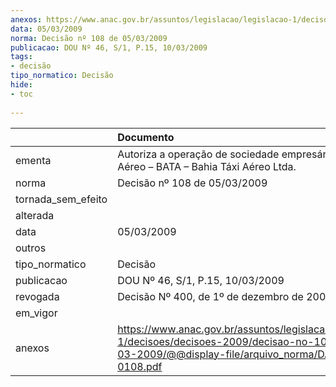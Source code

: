 ```yaml
---
anexos: https://www.anac.gov.br/assuntos/legislacao/legislacao-1/decisoes/decisoes-2009/decisao-no-108-de-05-03-2009/@@display-file/arquivo_norma/DA2009-0108.pdf
data: 05/03/2009
norma: Decisão nº 108 de 05/03/2009
publicacao: DOU Nº 46, S/1, P.15, 10/03/2009
tags:
- decisão
tipo_normatico: Decisão
hide: 
- toc 
 
---
```


|                    | Documento                                                                                                                                                 |
|:-------------------|:----------------------------------------------------------------------------------------------------------------------------------------------------------|
| ementa             | Autoriza a operação de sociedade empresária de Táxi Aéreo – BATA – Bahia Táxi Aéreo Ltda.                                                                 |
| norma              | Decisão nº 108 de 05/03/2009                                                                                                                              |
| tornada_sem_efeito |                                                                                                                                                           |
| alterada           |                                                                                                                                                           |
| data               | 05/03/2009                                                                                                                                                |
| outros             |                                                                                                                                                           |
| tipo_normatico     | Decisão                                                                                                                                                   |
| publicacao         | DOU Nº 46, S/1, P.15, 10/03/2009                                                                                                                          |
| revogada           | Decisão Nº 400, de 1º de dezembro de 2009                                                                                                                 |
| em_vigor           |                                                                                                                                                           |
| anexos             | https://www.anac.gov.br/assuntos/legislacao/legislacao-1/decisoes/decisoes-2009/decisao-no-108-de-05-03-2009/@@display-file/arquivo_norma/DA2009-0108.pdf |